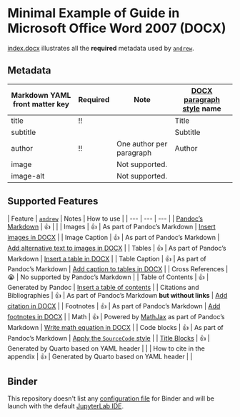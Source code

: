 # Minimal Example of Guide in Microsoft Office Word 2007 (DOCX)

[index.docx](index.docx) illustrates all the **required** metadata used by [`andrew`](https://github.com/GESIS-Methods-Hub/andrew).

## Metadata

| Markdown YAML front matter key | Required | Note | [DOCX paragraph style](https://support.microsoft.com/en-us/office/apply-styles-f8b96097-4d25-4fac-8200-6139c8093109) name |
| --- | --- | --- | --- |
| title | ‼️ | | Title |
| subtitle | | | Subtitle |
| author | ‼️ | One author per paragraph | Author |
| image | | Not supported. | |
| image-alt | | Not supported. | |

## Supported Features

| Feature | [`andrew`](https://github.com/GESIS-Methods-Hub/andrew) | Notes | How to use |
| --- | --- | --- |
| [Pandoc’s Markdown](https://pandoc.org/MANUAL.html#pandocs-markdown) | 👍 | |
| Images | 👍 | As part of Pandoc’s Markdown | [Insert images in DOCX](https://support.microsoft.com/en-us/office/insert-pictures-3c51edf4-22e1-460a-b372-9329a8724344) |
| Image Caption | 👍 | As part of Pandoc’s Markdown | [Add alternative text to images in DOCX](https://support.microsoft.com/en-us/office/add-alternative-text-to-a-shape-picture-chart-smartart-graphic-or-other-object-44989b2a-903c-4d9a-b742-6a75b451c669) |
| Tables | 👍 | As part of Pandoc’s Markdown | [Insert a table in DOCX](https://support.microsoft.com/en-us/office/insert-a-table-a138f745-73ef-4879-b99a-2f3d38be612a) |
| Table Caption | 👍 | As part of Pandoc’s Markdown | [Add caption to tables in DOCX](https://support.microsoft.com/en-us/office/add-format-or-delete-captions-in-word-82fa82a4-f0f3-438f-a422-34bb5cef9c81) |
| Cross References | 😭 | No supported by Pandoc’s Markdown | 
| Table of Contents | 👍 | Generated by Pandoc | [Insert a table of contents](https://support.microsoft.com/en-us/office/insert-a-table-of-contents-882e8564-0edb-435e-84b5-1d8552ccf0c0) |
| Citations and Bibliographies | 👍 | As part of Pandoc’s Markdown **but without links** | [Add citation in DOCX](https://support.microsoft.com/en-au/office/create-a-bibliography-citations-and-references-17686589-4824-4940-9c69-342c289fa2a5) |
| Footnotes | 👍 | As part of Pandoc’s Markdown | [Add footnotes in DOCX](https://support.microsoft.com/en-us/office/insert-footnotes-and-endnotes-61f3fb1a-4717-414c-9a8f-015a5f3ff4cb) |
| Math | 👍 | Powered by [MathJax](https://www.mathjax.org/) as part of Pandoc’s Markdown | [Write math equation in DOCX](https://support.microsoft.com/en-us/office/write-an-equation-or-formula-1d01cabc-ceb1-458d-bc70-7f9737722702) |
| Code blocks | 👍 | As part of Pandoc’s Markdown | [Apply the `SourceCode` style](https://support.microsoft.com/en-us/office/apply-styles-f8b96097-4d25-4fac-8200-6139c8093109) |
| [Title Blocks](https://quarto.org/docs/authoring/title-blocks.html) | 👍 | Generated by Quarto based on YAML header | |
| How to cite in the appendix | 👍 | Generated by Quarto based on YAML header | |

## Binder

This repository doesn't list any [configuration file](https://mybinder.readthedocs.io/en/latest/using/config_files.html) for Binder and will be launch with the default [JupyterLab IDE](https://jupyterlab.readthedocs.io/).